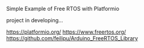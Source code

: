 Simple Example of Free RTOS with Platformio

project in developing...

https://platformio.org/
https://www.freertos.org/
https://github.com/feilipu/Arduino_FreeRTOS_Library
